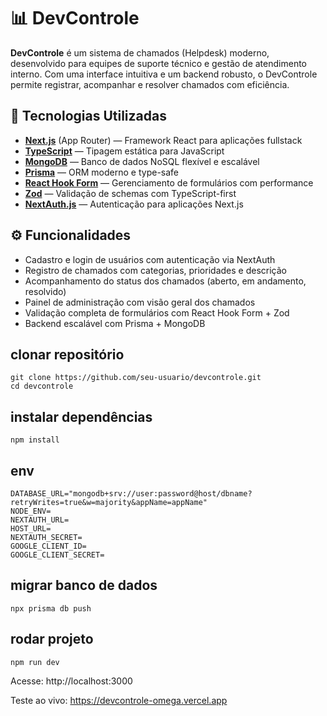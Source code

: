 # 📊 DevControle

**DevControle** é um sistema de chamados (Helpdesk) moderno, desenvolvido para equipes de suporte técnico e gestão de atendimento interno. Com uma interface intuitiva e um backend robusto, o DevControle permite registrar, acompanhar e resolver chamados com eficiência.

## 🚀 Tecnologias Utilizadas

- **[Next.js](https://nextjs.org/)** (App Router) — Framework React para aplicações fullstack
- **[TypeScript](https://www.typescriptlang.org/)** — Tipagem estática para JavaScript
- **[MongoDB](https://www.mongodb.com/)** — Banco de dados NoSQL flexível e escalável
- **[Prisma](https://www.prisma.io/)** — ORM moderno e type-safe
- **[React Hook Form](https://react-hook-form.com/)** — Gerenciamento de formulários com performance
- **[Zod](https://zod.dev/)** — Validação de schemas com TypeScript-first
- **[NextAuth.js](https://next-auth.js.org/)** — Autenticação para aplicações Next.js

## ⚙️ Funcionalidades

- Cadastro e login de usuários com autenticação via NextAuth
- Registro de chamados com categorias, prioridades e descrição
- Acompanhamento do status dos chamados (aberto, em andamento, resolvido)
- Painel de administração com visão geral dos chamados
- Validação completa de formulários com React Hook Form + Zod
- Backend escalável com Prisma + MongoDB


## clonar repositório
```
git clone https://github.com/seu-usuario/devcontrole.git
cd devcontrole
```

## instalar dependências
```
npm install
```

## env
```
DATABASE_URL="mongodb+srv://user:password@host/dbname?retryWrites=true&w=majority&appName=appName"
NODE_ENV=
NEXTAUTH_URL=
HOST_URL=
NEXTAUTH_SECRET=
GOOGLE_CLIENT_ID=
GOOGLE_CLIENT_SECRET=
```

## migrar banco de dados
```
npx prisma db push
```

## rodar projeto
```
npm run dev
```

Acesse:
http://localhost:3000

Teste ao vivo: https://devcontrole-omega.vercel.app